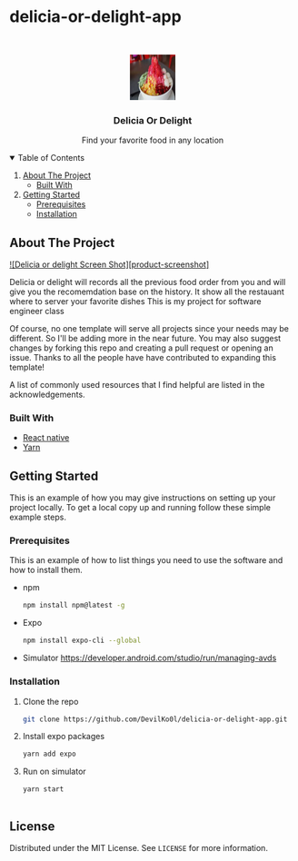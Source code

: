 # delicia-or-delight-app

<!-- PROJECT LOGO -->
<br />
<p align="center">
  <a href="https://github.com/DevilKo0l/delicia-or-delight-app">
    <img src="assets/images/ice-kacang.jpg" alt="Logo" width="80" height="80">
  </a>

  <h3 align="center">Delicia Or Delight</h3>

  <p align="center">
    Find your favorite food in any location    
  </p>
</p>



<!-- TABLE OF CONTENTS -->
<details open="open">
  <summary>Table of Contents</summary>
  <ol>
    <li>
      <a href="#about-the-project">About The Project</a>
      <ul>
        <li><a href="#built-with">Built With</a></li>
      </ul>
    </li>
    <li>
      <a href="#getting-started">Getting Started</a>
      <ul>
        <li><a href="#prerequisites">Prerequisites</a></li>
        <li><a href="#installation">Installation</a></li>
      </ul>
    </li>   
  </ol>
</details>



<!-- ABOUT THE PROJECT -->
## About The Project

[![Delicia or delight Screen Shot][product-screenshot]](https://ibb.co/SJkMZj0)

Delicia or delight will records all the previous food order from you and will give you the recomemdation base on the history. It show all the restauant where to server your favorite dishes
This is my project for software engineer class


Of course, no one template will serve all projects since your needs may be different. So I'll be adding more in the near future. You may also suggest changes by forking this repo and creating a pull request or opening an issue. Thanks to all the people have have contributed to expanding this template!

A list of commonly used resources that I find helpful are listed in the acknowledgements.

### Built With

* [React native](https://reactnative.dev/)
* [Yarn](https://yarnpkg.com/)


<!-- GETTING STARTED -->
## Getting Started

This is an example of how you may give instructions on setting up your project locally.
To get a local copy up and running follow these simple example steps.

### Prerequisites

This is an example of how to list things you need to use the software and how to install them.
* npm
  ```sh
  npm install npm@latest -g
  ```
* Expo
  ```sh
  npm install expo-cli --global
  ```
* Simulator
https://developer.android.com/studio/run/managing-avds


### Installation

1. Clone the repo
   ```sh
   git clone https://github.com/DevilKo0l/delicia-or-delight-app.git
   ```
2. Install expo packages
   ```sh
   yarn add expo
   ```
4. Run on simulator
   ```JS
   yarn start


<!-- LICENSE -->
## License

Distributed under the MIT License. See `LICENSE` for more information.


